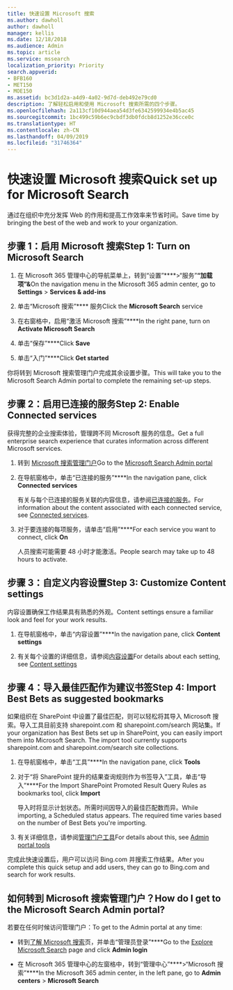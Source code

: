 ```yaml
---
title: 快速设置 Microsoft 搜索
ms.author: dawholl
author: dawholl
manager: kellis
ms.date: 12/18/2018
ms.audience: Admin
ms.topic: article
ms.service: mssearch
localization_priority: Priority
search.appverid:
- BFB160
- MET150
- MOE150
ms.assetid: bc3d1d2a-a4d9-4a02-9d7d-deb492e79cd0
description: 了解轻松启用和使用 Microsoft 搜索所需的四个步骤。
ms.openlocfilehash: 2a113cf10d944aea54d3fe6342599934e4b5ac45
ms.sourcegitcommit: 1bc499c59b6ec9cbdf3db0fdcb8d1252e36cce0c
ms.translationtype: HT
ms.contentlocale: zh-CN
ms.lasthandoff: 04/09/2019
ms.locfileid: "31746364"
---
```

# <a name="quick-set-up-for-microsoft-search"></a><span data-ttu-id="0a1d2-103">快速设置 Microsoft 搜索</span><span class="sxs-lookup"><span data-stu-id="0a1d2-103">Quick set up for Microsoft Search</span></span>

<span data-ttu-id="0a1d2-104">通过在组织中充分发挥 Web 的作用和提高工作效率来节省时间。</span><span class="sxs-lookup"><span data-stu-id="0a1d2-104">Save time by bringing the best of the web and work to your organization.</span></span>
  
## <a name="step-1-turn-on-microsoft-search"></a><span data-ttu-id="0a1d2-105">步骤 1：启用 Microsoft 搜索</span><span class="sxs-lookup"><span data-stu-id="0a1d2-105">Step 1: Turn on Microsoft Search</span></span>

1. <span data-ttu-id="0a1d2-106">在 Microsoft 365 管理中心的导航菜单上，转到“设置”\*\*\*\*\>“服务”**“加载项”&amp;**</span><span class="sxs-lookup"><span data-stu-id="0a1d2-106">On the navigation menu in the Microsoft 365 admin center, go to **Settings** \> **Services &amp; add-ins**</span></span>
    
2. <span data-ttu-id="0a1d2-107">单击“Microsoft 搜索”\*\*\*\* 服务</span><span class="sxs-lookup"><span data-stu-id="0a1d2-107">Click the **Microsoft Search** service</span></span> 
    
3. <span data-ttu-id="0a1d2-108">在右窗格中，启用“激活 Microsoft 搜索”\*\*\*\*</span><span class="sxs-lookup"><span data-stu-id="0a1d2-108">In the right pane, turn on **Activate Microsoft Search**</span></span>
    
4. <span data-ttu-id="0a1d2-109">单击“保存”\*\*\*\*</span><span class="sxs-lookup"><span data-stu-id="0a1d2-109">Click **Save**</span></span>
    
5. <span data-ttu-id="0a1d2-110">单击“入门”\*\*\*\*</span><span class="sxs-lookup"><span data-stu-id="0a1d2-110">Click **Get started**</span></span>
  
<span data-ttu-id="0a1d2-111">你将转到 Microsoft 搜索管理门户完成其余设置步骤。</span><span class="sxs-lookup"><span data-stu-id="0a1d2-111">This will take you to the Microsoft Search Admin portal to complete the remaining set-up steps.</span></span>
    
## <a name="step-2-enable-connected-services"></a><span data-ttu-id="0a1d2-112">步骤 2：启用已连接的服务</span><span class="sxs-lookup"><span data-stu-id="0a1d2-112">Step 2: Enable Connected services</span></span>

<span data-ttu-id="0a1d2-113">获得完整的企业搜索体验，管理跨不同 Microsoft 服务的信息。</span><span class="sxs-lookup"><span data-stu-id="0a1d2-113">Get a full enterprise search experience that curates information across different Microsoft services.</span></span>
  
1. <span data-ttu-id="0a1d2-114">转到 [Microsoft 搜索管理门户](https://www.bingforbusiness.com/admin)</span><span class="sxs-lookup"><span data-stu-id="0a1d2-114">Go to the [Microsoft Search Admin portal](https://www.bingforbusiness.com/admin)</span></span>
    
2. <span data-ttu-id="0a1d2-115">在导航窗格中，单击“已连接的服务”\*\*\*\*</span><span class="sxs-lookup"><span data-stu-id="0a1d2-115">In the navigation pane, click **Connected services**</span></span>
    
    <span data-ttu-id="0a1d2-116">有关与每个已连接的服务关联的内容信息，请参阅[已连接的服务](connected-services.md)。</span><span class="sxs-lookup"><span data-stu-id="0a1d2-116">For information about the content associated with each connected service, see [Connected services](connected-services.md).</span></span>
    
3. <span data-ttu-id="0a1d2-117">对于要连接的每项服务，请单击“启用”\*\*\*\*</span><span class="sxs-lookup"><span data-stu-id="0a1d2-117">For each service you want to connect, click **On**</span></span>
    
    <span data-ttu-id="0a1d2-118">人员搜索可能需要 48 小时才能激活。</span><span class="sxs-lookup"><span data-stu-id="0a1d2-118">People search may take up to 48 hours to activate.</span></span>
    
## <a name="step-3-customize-content-settings"></a><span data-ttu-id="0a1d2-119">步骤 3：自定义内容设置</span><span class="sxs-lookup"><span data-stu-id="0a1d2-119">Step 3: Customize Content settings</span></span>

<span data-ttu-id="0a1d2-120">内容设置确保工作结果具有熟悉的外观。</span><span class="sxs-lookup"><span data-stu-id="0a1d2-120">Content settings ensure a familiar look and feel for your work results.</span></span> 
  
1. <span data-ttu-id="0a1d2-121">在导航窗格中，单击“内容设置”\*\*\*\*</span><span class="sxs-lookup"><span data-stu-id="0a1d2-121">In the navigation pane, click **Content settings**</span></span>
    
2. <span data-ttu-id="0a1d2-122">有关每个设置的详细信息，请参阅[内容设置](content-settings.md)</span><span class="sxs-lookup"><span data-stu-id="0a1d2-122">For details about each setting, see [Content settings](content-settings.md)</span></span>
    
## <a name="step-4-import-best-bets-as-suggested-bookmarks"></a><span data-ttu-id="0a1d2-123">步骤 4：导入最佳匹配作为建议书签</span><span class="sxs-lookup"><span data-stu-id="0a1d2-123">Step 4: Import Best Bets as suggested bookmarks</span></span>

<span data-ttu-id="0a1d2-p101">如果组织在 SharePoint 中设置了最佳匹配，则可以轻松将其导入 Microsoft 搜索。导入工具目前支持 sharepoint.com 和 sharepoint.com/search 网站集。</span><span class="sxs-lookup"><span data-stu-id="0a1d2-p101">If your organization has Best Bets set up in SharePoint, you can easily import them into Microsoft Search. The import tool currently supports sharepoint.com and sharepoint.com/search site collections.</span></span> 
  
1. <span data-ttu-id="0a1d2-126">在导航窗格中，单击“工具”\*\*\*\*</span><span class="sxs-lookup"><span data-stu-id="0a1d2-126">In the navigation pane, click **Tools**</span></span>
    
2. <span data-ttu-id="0a1d2-127">对于“将 SharePoint 提升的结果查询规则作为书签导入”工具，单击“导入”\*\*\*\*</span><span class="sxs-lookup"><span data-stu-id="0a1d2-127">For the Import SharePoint Promoted Result Query Rules as bookmarks tool, click **Import**</span></span>
    
    <span data-ttu-id="0a1d2-p102">导入时将显示计划状态。所需时间因导入的最佳匹配数而异。</span><span class="sxs-lookup"><span data-stu-id="0a1d2-p102">While importing, a Scheduled status appears. The required time varies based on the number of Best Bets you're importing.</span></span>
    
3. <span data-ttu-id="0a1d2-130">有关详细信息，请参阅[管理门户工具](admin-portal-tools.md)</span><span class="sxs-lookup"><span data-stu-id="0a1d2-130">For details about this, see [Admin portal tools](admin-portal-tools.md)</span></span>
    
<span data-ttu-id="0a1d2-131">完成此快速设置后，用户可以访问 Bing.com 并搜索工作结果。</span><span class="sxs-lookup"><span data-stu-id="0a1d2-131">After you complete this quick setup and add users, they can go to Bing.com and search for work results.</span></span> 
  
## <a name="how-do-i-get-to-the-microsoft-search-admin-portal"></a><span data-ttu-id="0a1d2-132">如何转到 Microsoft 搜索管理门户？</span><span class="sxs-lookup"><span data-stu-id="0a1d2-132">How do I get to the Microsoft Search Admin portal?</span></span>

<span data-ttu-id="0a1d2-133">若要在任何时候访问管理门户：</span><span class="sxs-lookup"><span data-stu-id="0a1d2-133">To get to the Admin portal at any time:</span></span>
  
- <span data-ttu-id="0a1d2-134">转到[了解 Microsoft 搜索](https://www.bing.com/business/explore)页，并单击“管理员登录”\*\*\*\*</span><span class="sxs-lookup"><span data-stu-id="0a1d2-134">Go to the [Explore Microsoft Search](https://www.bing.com/business/explore) page and click **Admin login**</span></span>
    
- <span data-ttu-id="0a1d2-135">在 Microsoft 365 管理中心的左窗格中，转到“管理中心”\*\*\*\*\>“Microsoft 搜索”\*\*\*\*</span><span class="sxs-lookup"><span data-stu-id="0a1d2-135">In the Microsoft 365 admin center, in the left pane, go to **Admin centers** \> **Microsoft Search**</span></span>

  


